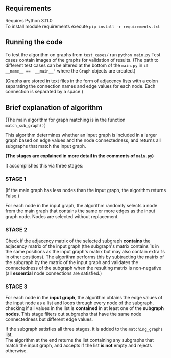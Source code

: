 ## Requirements
Requires Python 3.11.0  
To install module requirements execute `pip install -r requirements.txt`

## Running the code
To test the algorithm on graphs from `test_cases/` run `python main.py`
Test cases contain images of the graphs for validation of results.
(The path to different test cases can be altered at the bottom of
 the `main.py` in `if __name__ == '__main__'` where the `Graph` objects are created.)

(Graphs are stored in text files in the form of adjacency lists with a colon
 separating the connection names and edge values for each node. Each connection
 is separated by a space.)

## Brief explanation of algorithm
(The main algorithm for graph matching is in the function `match_sub_graph()`)

This algorithm determines whether an input graph is included in a larger graph
based on edge values and the node connectedness, and returns all
subgraphs that match the input graph.

**(The stages are explained in more detail in the comments of `main.py`)**

It accomplishes this via three stages:

### STAGE 1
(If the main graph has less nodes than the input graph, the algorithm
 returns False.)

For each node in the input graph, the algorithm randomly selects
a node from the main graph that contains the same or more edges as
the input graph node. Nodes are selected without replacement.

### STAGE 2
Check if the adjacency matrix of the selected subgraph
**contains** the adjacency matrix of the input graph (the subgraph's matrix contains 1s
in the same positions as the input graph's matrix but may also contain extra 1s in other positions).
The algorithm performs this by subtracting the matrix of the subgraph by
the matrix of the input graph and validates the connectedness of the subgraph when
the resulting matrix is non-negative (all **essential** node connections are satisfied.)

### STAGE 3
For each node in the **input graph**, the algorithm obtains the edge values of the input node as a list and
loops through every node of the subgraph, checking if all values in the list is **contained** in at least
one of the **subgraph nodes**. This stage filters out subgraphs that have the same node connectedness
but different edge values.

If the subgraph satisfies all three stages, it is added to the `matching_graphs` list.  
The algorithm at the end returns the list containing any subgraphs that match the input graph, and accepts
if the list **is not** empty and rejects otherwise.
